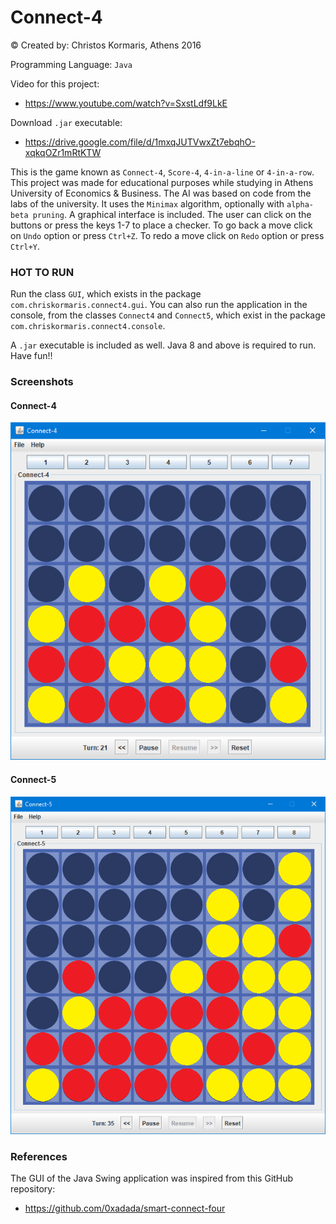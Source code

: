 # Connect-4 #

© Created by: Christos Kormaris, Athens 2016

Programming Language: `Java`

Video for this project:
- https://www.youtube.com/watch?v=SxstLdf9LkE

Download `.jar` executable:
- https://drive.google.com/file/d/1mxqJUTVwxZt7ebqhO-xqkqOZr1mRtKTW

This is the game known as `Connect-4`, `Score-4`, `4-in-a-line` or `4-in-a-row`.
This project was made for educational purposes while studying in Athens University of Economics & Business.
The AI was based on code from the labs of the university.
It uses the `Minimax` algorithm, optionally with `alpha-beta pruning`.
A graphical interface is included.
The user can click on the buttons or press the keys 1-7 to place a checker.
To go back a move click on `Undo` option or press `Ctrl+Z`.
To redo a move click on `Redo` option or press `Ctrl+Y`.

### HOT TO RUN

Run the class `GUI`, which exists in the package `com.chriskormaris.connect4.gui`.
You can also run the application in the console, from the classes `Connect4` and `Connect5`,
which exist in the package `com.chriskormaris.connect4.console`.

A `.jar` executable is included as well.
Java 8 and above is required to run. Have fun!!


### Screenshots

#### Connect-4
![connect-4](/screenshots/connect-4_cross-platform-style.png)

#### Connect-5
![connect-5](/screenshots/connect-5_cross-platform-style.png)

### References
The GUI of the Java Swing application was inspired from this GitHub repository:
- https://github.com/0xadada/smart-connect-four
